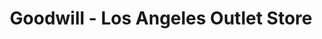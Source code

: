 ---
title: "Goodwill - Los Angeles Outlet Store"
url: /los-angeles/goodwill-los-angeles-outlet-store/
shop: Gebrauchtwaren
---